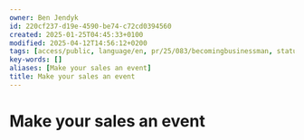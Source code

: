 ```yaml
---
owner: Ben Jendyk
id: 220cf237-d19e-4590-be74-c72cd0394560
created: 2025-01-25T04:45:33+0100
modified: 2025-04-12T14:56:12+0200
tags: [access/public, language/en, pr/25/083/becomingbusinessman, status/pending]
key-words: []
aliases: [Make your sales an event]
title: Make your sales an event
---
```


# Make your sales an event